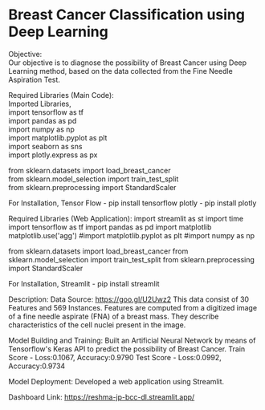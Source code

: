 # Breast Cancer Classification using Deep Learning
Objective:<br>
Our objective is to diagnose the possibility of Breast Cancer using Deep Learning method, based on the data collected from the Fine Needle Aspiration Test.<br>

Required Libraries (Main Code):<br>
Imported Libraries,<br>
import tensorflow as tf<br>
import pandas as pd<br>
import numpy as np<br>
import matplotlib.pyplot as plt<br>
import seaborn as sns<br>
import plotly.express as px<br>

from sklearn.datasets import load_breast_cancer<br>
from sklearn.model_selection import train_test_split<br>
from sklearn.preprocessing import StandardScaler<br>

For Installation,
Tensor Flow - pip install tensorflow
plotly - pip install plotly

Required Libraries (Web Application):
import streamlit as st
import time
import tensorflow as tf
import pandas as pd
import matplotlib
matplotlib.use('agg')
#import matplotlib.pyplot as plt
#import numpy as np

from sklearn.datasets import load_breast_cancer
from sklearn.model_selection import train_test_split
from sklearn.preprocessing import StandardScaler

For Installation,
Streamlit - pip install streamlit

Description:
Data Source: https://goo.gl/U2Uwz2
This data consist of 30 Features and 569 Instances. Features are computed from a digitized image of a fine needle aspirate (FNA) of a breast mass. They describe characteristics of the cell nuclei present in the image. 

Model Building and Training:
Built an Artificial Neural Network by means of Tensorflow's Keras API to predict the possibility of Breast Cancer.
Train Score - Loss:0.1067, Accuracy:0.9790
Test Score - Loss:0.0992, Accuracy:0.9734

Model Deployment:
Developed a web application using Streamlit.

Dashboard Link:
https://reshma-jp-bcc-dl.streamlit.app/






